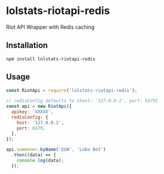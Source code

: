 # lolstats-riotapi-redis

Riot API Wrapper with Redis caching

## Installation

```
npm install lolstats-riotapi-redis
```

## Usage

```javascript
const RiotApi = require('lolstats-riotapi-redis');

// redisConfig defaults to {host: '127.0.0.1', port: 6379}
const api = new RiotApi({
  apikey: 'XXXXX',
  redisConfig: {
    host: '127.0.0.1',
    port: 6379,
  },
});

api.summoner.byName('EUW', 'Lobo Bot')
  .then((data) => {
    console.log(data);
  });
```